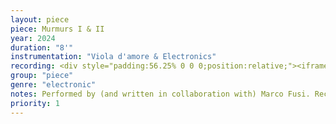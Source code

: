 ```yaml
---
layout: piece
piece: Murmurs I & II
year: 2024
duration: "8'"
instrumentation: "Viola d'amore & Electronics"
recording: <div style="padding:56.25% 0 0 0;position:relative;"><iframe src="https://player.vimeo.com/video/991789762?badge=0&amp;autopause=0&amp;player_id=0&amp;app_id=58479" frameborder="0" allow="autoplay; fullscreen; picture-in-picture; clipboard-write" style="position:absolute;top:0;left:0;width:100%;height:100%;" title="Murmurs I &amp; II"></iframe></div><script src="https://player.vimeo.com/api/player.js"></script>
group: "piece"
genre: "electronic"
notes: Performed by (and written in collaboration with) Marco Fusi. Recorded April 25, 2024. CCRMA Stage, Stanford University. Cinematography by Dave Kerr
priority: 1
---
```

